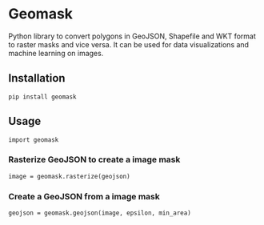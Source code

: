 # Geomask

Python library to convert polygons in GeoJSON, Shapefile and WKT format to
raster masks and vice versa. It can be used for data visualizations and machine
learning on images.

## Installation

    pip install geomask

## Usage

    import geomask

### Rasterize GeoJSON to create a image mask

    image = geomask.rasterize(geojson)

### Create a GeoJSON from a image mask

    geojson = geomask.geojson(image, epsilon, min_area)
